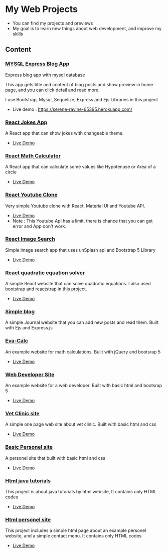 # My Web Projects
- You can find my projects and previews
- My goal is to learn new things about web development, and improve my skills

## Content

### [MYSQL Express Blog App](https://github.com/brkunver/express-mysql-blog/)

Express blog app with mysql database

This app gets title and content of blog posts and show preview in home page, and you can click detail and read more.

I use Bootstrap, Mysql, Sequelize, Express and Ejs Libraries in this project

- Live demo : https://serene-ravine-65395.herokuapp.com/


### [React Jokes App](https://github.com/brkunver/jokes-react-app)

A React app that can show jokes with changeable theme.

- [Live Demo](https://glowing-seahorse-4e1629.netlify.app/)


### [React Math Calculator](https://github.com/brkunver/React-Math-Calculator)

A React app that can calculate some values like Hypotenuse or Area of a circle

- [Live Demo](https://confident-elion-69cb01.netlify.app/)


### [React Youtube Clone](https://github.com/brkunver/react-youtube-api)

Very simple Youtube clone with React, Material UI and Youtube API.

- [Live Demo](https://brkunver.github.io/react-youtube-api/build/)
- Note : This Youtube Api has a limit, there is chance that you can get error and App don't work.

### [React Image Search](https://github.com/brkunver/react-image-search)

Simple image search app that uses unSplash api and Bootstrap 5 Library
- [Live Demo](https://brkunver.github.io/react-image-search/build/)


### [React quadratic equation solver](https://github.com/brkunver/react-equation)

A simple React website that can solve quadratic equations. I also used bootstrap and reactstrap in this project.
- [Live Demo](https://brkunver.github.io/react-equation/build)


### [Simple blog](https://github.com/brkunver/Simple-blog)
A simple Journal website that you can add new posts and read them. Built with Ejs and Express.js

### [Eva-Calc](https://github.com/brkunver/evaCalc) 
An example website for math calculations. Built with jQuery and bootsrap 5
- [Live Demo](https://brkunver.github.io/evaCalc/)

### [Web Developer Site](https://github.com/brkunver/wDevApp)
An example website for a web developer. Built with basic html and bootsrap 5 
- [Live Demo](https://brkunver.github.io/wDevApp/)

### [Vet Clinic site](https://github.com/brkunver/vet-clinic)
A simple one page web site about vet clinic. Built with basic html and css
- [Live Demo](https://brkunver.github.io/vet-clinic/)

### [Basic Personel site](https://github.com/brkunver/basic-personel)
A personel site that built with basic html and css
- [Live Demo](https://brkunver.github.io/basic-personel/)

### [Html java tutorials](https://github.com/brkunver/html-java-tutorial)
This project is about java tutorials by html website, It contains only HTML codes
- [Live Demo](https://brkunver.github.io/html-java-tutorial/ "Click for preview")

### [Html personel site](https://github.com/brkunver/basic-html)
This project includes a simple html page about an example personel website, and a simple contact menu. It contains only HTML codes  
- [Live Demo](https://brkunver.github.io/basic-html)
